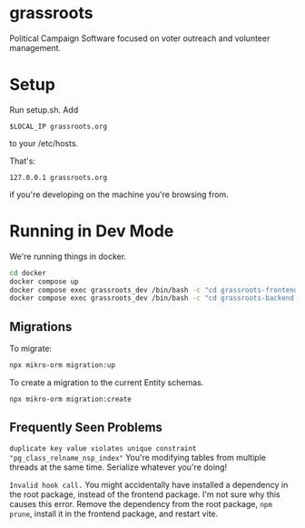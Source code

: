 # grassroots

Political Campaign Software focused on voter outreach and volunteer management.

# Setup

Run setup.sh.
Add

```
$LOCAL_IP grassroots.org
```

to your /etc/hosts.

That's:

```
127.0.0.1 grassroots.org
```

if you're developing on the machine you're browsing from.

# Running in Dev Mode

We're running things in docker.

```sh
cd docker
docker compose up
docker compose exec grassroots_dev /bin/bash -c "cd grassroots-frontend && npm run dev" # Frontend
docker compose exec grassroots_dev /bin/bash -c "cd grassroots-backend && npm run start:dev" # Backend
```

## Migrations

To migrate:

```sh
npx mikro-orm migration:up
```

To create a migration to the current Entity schemas.

```sh
npx mikro-orm migration:create
```

## Frequently Seen Problems

`duplicate key value violates unique constraint "pg_class_relname_nsp_index"`
You're modifying tables from multiple threads at the same time. Serialize whatever you're doing!

`Invalid hook call.`
You might accidentally have installed a dependency in the root package, instead of the frontend package. I'm not sure why this causes this error. Remove the dependency from the root package, `npm prune`, install it in the frontend package, and restart vite.
